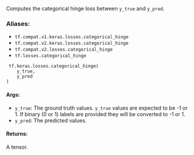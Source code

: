 Computes the categorical hinge loss between `y_true` and `y_pred`.
### Aliases:
- `tf.compat.v1.keras.losses.categorical_hinge`
- `tf.compat.v2.keras.losses.categorical_hinge`
- `tf.compat.v2.losses.categorical_hinge`
- `tf.losses.categorical_hinge`

```
 tf.keras.losses.categorical_hinge(
    y_true,
    y_pred
)
```
#### Args:
- `y_true`: The ground truth values. `y_true` values are expected to be -1 or 1. If binary (0 or 1) labels are provided they will be converted to -1 or 1.
- `y_pred`: The predicted values.
#### Returns:
A tensor.
